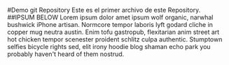 #Demo git Repository
Este es el primer archivo de este Repository.
##IPSUM BELOW
Lorem ipsum dolor amet ipsum wolf organic, narwhal bushwick iPhone artisan. Normcore tempor laboris lyft godard cliche in copper mug neutra austin. Enim tofu gastropub, flexitarian anim street art hot chicken tempor scenester proident schlitz culpa authentic. Stumptown selfies bicycle rights sed, elit irony hoodie blog shaman echo park you probably haven't heard of them nostrud.

